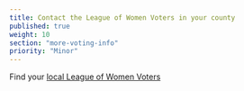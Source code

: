 ```yaml
---
title: Contact the League of Women Voters in your county
published: true
weight: 10
section: "more-voting-info"
priority: "Minor"
---
```

Find your [local League of Women Voters](https://cavotes.org/local)

